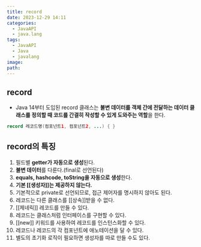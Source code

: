 ```yaml
---
title: record
date: 2023-12-29 14:11
categories:
  - JavaAPI
  - java.lang
tags:
  - JavaAPI
  - Java
  - javalang
image: 
path:
---
```


## record
+ Java 14부터 도입된 record 클래스는 **불변 데이터를 객체 간에 전달하는 데이터 클래스를 정의할 때 코드를 간결히 작성할 수 있게 도와주는 역할**을 한다.

```java
record 레코드명(컴포넌트1, 컴포넌트2, ...) { }
```

## record의 특징
1. 필드별 **getter가 자동으로 생성**된다.
2. **불변 데이터**를 다룬다.(final로 선언된다)
3. **equals, hashcode, toString을 자동으로 생성**한다.
4. **기본 [[생성자]]는 제공하지 않는다.**
5. 기본적으로 private로 선언되므로, 접근 제어자를 명시하지 않아도 된다.
6. 레코드는 다른 클래스를 [[상속]]받을 수 없다.
7. [[제네릭]] 레코드를 만들 수 있다.
8. 레코드는 클래스처럼 인터페이스를 구현할 수 있다.
9. [[new]] 키워드를 사용하여 레코드를 인스턴스화할 수 있다.
10. 레코드나 레코드의 각 컴포넌트에 애노테이션을 달 수 있다.
11. 별도의 초기화 로직이 필요하면 생성자를 따로 만들 수도 있다.